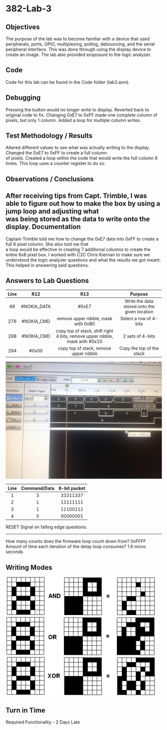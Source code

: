 382-Lab-3
=========
Objectives
----------
The purpose of the lab was to become familiar with a device that used peripherals, ports, GPIO, multiplexing, polling, debouncing, and the serial peripheral interface. This was done through using the display device to create an image. The lab also provided exsposure to the logic analyzer.

Code
----
Code for this lab can be found in the Code folder (lab3.asm).

Debugging
---------
Pressing the button would no longer write to display. Reverted back to original code to fix.
Changing 0xE7 to 0xFF made one complete column of pixels, but only 1 column. Added a loop for multiple column writes.

Test Methodology / Results
----------------
Altered different values to see what was actually writing to the display. Changed the 0xE7 to 0xFF to create a full column  
of pixels.
Created a loop within the code that would write the full column 8 times. This loop uses a counter register to do so.

Observations / Conclusions
--------------------------
After receiving tips from Capt. Trimble, I was able to figure out how to make the box by using a jump loop and adjusting what  
was being stored as the data to write onto the display.
Documentation
-------------
Captain Trimble told me how to change the 0xE7 data into 0xFF to create a full 8 pixel column. She also told me that  
a loop would be effective in creating 7 additional columns to create the entire 8x8 pixel box.
I worked with C2C Chris Kiernan to make sure we understood the logic analyzer questions and what the results we got meant. This helped in answering said questions. 

Answers to Lab Questions
------------------------
| Line  | R12   | R13   | Purpose  |
| :---: | :---: | :---: | :------: |
| 66    | #NOKIA_DATA | #0xE7 | Write the data stored onto the given location |
| 276   | #NOKIA_CMD | remove upper nibble, mask with 0xB0 | Select a row of 4-bits |
| 288   | #NOKIA_CMD | copy top of stack, shift right 4 bits, remove upper nibble, mask with #0x10 | 2 sets of 4-bits |
| 294   | #0x00      | copy top of stack, remove upper nibble | Copy the top of the stack |

![alt text](https://raw.githubusercontent.com/SeanGavan/382-Lab-3/master/Images/IMG_0744.JPG "Logic Analyzer")

| Line  | Command/Data | 8-bit packet |
| :---: | :----------: | :----------: |
|   1   |    3        |       33311337       | correlates to actually displaying pixels (data) 
|   2   |    1        |       11111111       | CLK 
|   3   |    1        |       11100111       | MOSI PIN / DATA - 3 pixels, 2 blanks, 3 pixels
|   4   |    0        |       00000001       | CS - when the display is active (0) or waiting (1) for input


RESET Signal on falling edge questions:  
_______________________________________
How many counts does the firmware loop count down from?  0xFFFF  
Amount of time each iteration of the delay loop consumes? 1.6 micro seconds

Writing Modes
-------------
![alt text](https://raw.githubusercontent.com/SeanGavan/382-Lab-3/master/Images/Writing.png "Writing Modes")

Turn in Time
------------
Required Functionality - 2 Days Late  

